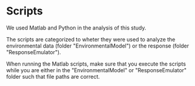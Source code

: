 # Scripts

We used Matlab and Python in the analysis of this study.

The scripts are categorized to wheter they were used to analyze the environmental data 
(folder "EnvironmentalModel") or the response (folder "ResponseEmulator").

When running the Matlab scripts, make sure that you execute the scripts while you are either 
in the "EnvironmentalModel" or "ResponseEmulator" folder such that file paths are correct.
